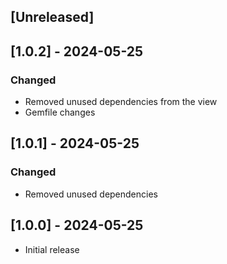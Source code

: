 ## [Unreleased]

## [1.0.2] - 2024-05-25

### Changed

- Removed unused dependencies from the view
- Gemfile changes

## [1.0.1] - 2024-05-25

### Changed

- Removed unused dependencies

## [1.0.0] - 2024-05-25

- Initial release
